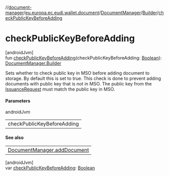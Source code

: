 //[document-manager](../../../../index.md)/[eu.europa.ec.eudi.wallet.document](../../index.md)/[DocumentManager](../index.md)/[Builder](index.md)/[checkPublicKeyBeforeAdding](check-public-key-before-adding.md)

# checkPublicKeyBeforeAdding

[androidJvm]\
fun [checkPublicKeyBeforeAdding](check-public-key-before-adding.md)(checkPublicKeyBeforeAdding: [Boolean](https://kotlinlang.org/api/latest/jvm/stdlib/kotlin/-boolean/index.html)): [DocumentManager.Builder](index.md)

Sets whether to check public key in MSO before adding document to storage. By default this is set to true. This check is done to prevent adding documents with public key that is not in MSO. The public key from the [IssuanceRequest](../../-issuance-request/index.md) must match the public key in MSO.

#### Parameters

androidJvm

| |
|---|
| checkPublicKeyBeforeAdding |

#### See also

| |
|---|
| [DocumentManager.addDocument](../add-document.md) |

[androidJvm]\
var [checkPublicKeyBeforeAdding](check-public-key-before-adding.md): [Boolean](https://kotlinlang.org/api/latest/jvm/stdlib/kotlin/-boolean/index.html)
